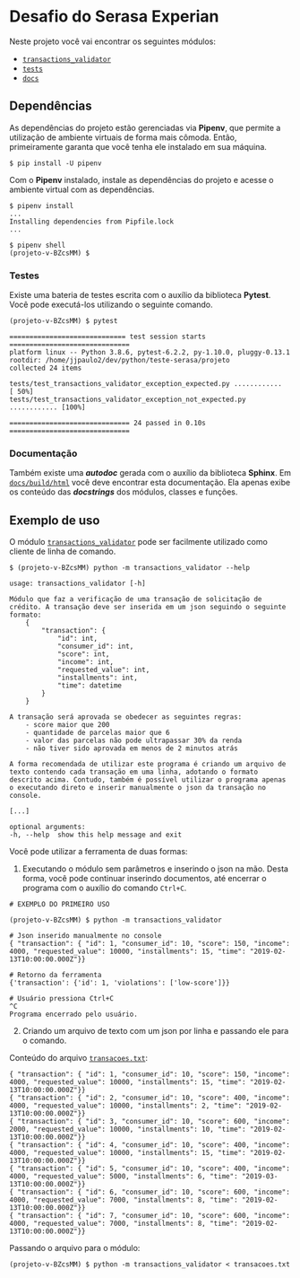 # Desafio do Serasa Experian

Neste projeto você vai encontrar os seguintes módulos:

- [`transactions_validator`](./transactions_validator)
- [`tests`](./tests)
- [`docs`](./docs)

## Dependências

As dependências do projeto estão gerenciadas via **Pipenv**, que permite a utilização de ambiente virtuais de forma mais cômoda. Então, primeiramente garanta que você tenha ele instalado em sua máquina.

```shell
$ pip install -U pipenv
```

Com o **Pipenv** instalado, instale as dependências do projeto e acesse o ambiente virtual com as dependências.

```shell
$ pipenv install
...
Installing dependencies from Pipfile.lock
...

$ pipenv shell
(projeto-v-BZcsMM) $
```

### Testes

Existe uma bateria de testes escrita com o auxílio da biblioteca **Pytest**. Você pode executá-los utilizando o seguinte comando.

```shell
(projeto-v-BZcsMM) $ pytest
```
    ============================= test session starts ==============================
    platform linux -- Python 3.8.6, pytest-6.2.2, py-1.10.0, pluggy-0.13.1
    rootdir: /home/jjpaulo2/dev/python/teste-serasa/projeto
    collected 24 items                                                             

    tests/test_transactions_validator_exception_expected.py ............     [ 50%]
    tests/test_transactions_validator_exception_not_expected.py ............ [100%]

    ============================== 24 passed in 0.10s ==============================

### Documentação

Também existe uma ***autodoc*** gerada com o auxílio da biblioteca **Sphinx**. Em [`docs/build/html`](./docs/build/html) você deve encontrar esta documentação. Ela apenas exibe os conteúdo das ***docstrings*** dos módulos, classes e funções.

## Exemplo de uso

O módulo [`transactions_validator`](./transactions_validator) pode ser facilmente utilizado como cliente de linha de comando.

```shell
$ (projeto-v-BZcsMM) python -m transactions_validator --help
```

    usage: transactions_validator [-h]

    Módulo que faz a verificação de uma transação de solicitação de crédito. A transação deve ser inserida em um json seguindo o seguinte formato:
        { 
            "transaction": {
                "id": int, 
                "consumer_id": int, 
                "score": int, 
                "income": int, 
                "requested_value": int, 
                "installments": int, 
                "time": datetime
            }
        }

    A transação será aprovada se obedecer as seguintes regras:
        - score maior que 200
        - quantidade de parcelas maior que 6
        - valor das parcelas não pode ultrapassar 30% da renda
        - não tiver sido aprovada em menos de 2 minutos atrás

    A forma recomendada de utilizar este programa é criando um arquivo de texto contendo cada transação em uma linha, adotando o formato descrito acima. Contudo, também é possível utilizar o programa apenas o executando direto e inserir manualmente o json da transação no console.

    [...]

    optional arguments:
    -h, --help  show this help message and exit

Você pode utilizar a ferramenta de duas formas: 

1) Executando o módulo sem parâmetros e inserindo o json na mão. Desta forma, você pode continuar inserindo documentos, até encerrar o programa com o auxílio do comando `Ctrl+C`.

```shell
# EXEMPLO DO PRIMEIRO USO

(projeto-v-BZcsMM) $ python -m transactions_validator

# Json inserido manualmente no console
{ "transaction": { "id": 1, "consumer_id": 10, "score": 150, "income": 4000, "requested_value": 10000, "installments": 15, "time": "2019-02-13T10:00:00.000Z"}} 

# Retorno da ferramenta
{'transaction': {'id': 1, 'violations': ['low-score']}} 

# Usuário pressiona Ctrl+C
^C
Programa encerrado pelo usuário.
```

2) Criando um arquivo de texto com um json por linha e passando ele para o comando. 
   
Conteúdo do arquivo [`transacoes.txt`](./transacoes.txt):
```
{ "transaction": { "id": 1, "consumer_id": 10, "score": 150, "income": 4000, "requested_value": 10000, "installments": 15, "time": "2019-02-13T10:00:00.000Z"}}
{ "transaction": { "id": 2, "consumer_id": 10, "score": 400, "income": 4000, "requested_value": 10000, "installments": 2, "time": "2019-02-13T10:00:00.000Z"}}
{ "transaction": { "id": 3, "consumer_id": 10, "score": 600, "income": 2000, "requested_value": 10000, "installments": 10, "time": "2019-02-13T10:00:00.000Z"}}
{ "transaction": { "id": 4, "consumer_id": 10, "score": 400, "income": 4000, "requested_value": 10000, "installments": 15, "time": "2019-02-13T10:00:00.000Z"}}
{ "transaction": { "id": 5, "consumer_id": 10, "score": 400, "income": 4000, "requested_value": 5000, "installments": 6, "time": "2019-03-13T10:00:00.000Z"}}
{ "transaction": { "id": 6, "consumer_id": 10, "score": 600, "income": 4000, "requested_value": 7000, "installments": 8, "time": "2019-02-13T10:00:00.000Z"}}
{ "transaction": { "id": 7, "consumer_id": 10, "score": 600, "income": 4000, "requested_value": 7000, "installments": 8, "time": "2019-02-13T10:00:00.000Z"}}
```

Passando o arquivo para o módulo:

```shell
(projeto-v-BZcsMM) $ python -m transactions_validator < transacoes.txt
```